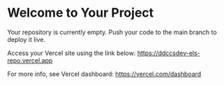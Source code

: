 # Welcome to Your Project

Your repository is currently empty. Push your code to the main branch to deploy it live.

Access your Vercel site using the link below:
https://ddccsdev-els-repo.vercel.app

For more info, see Vercel dashboard: https://vercel.com/dashboard